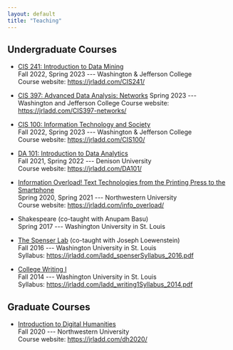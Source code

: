 ```yaml
---
layout: default
title: "Teaching"
---
```


## Undergraduate Courses

- [CIS 241: Introduction to Data Mining](https://jrladd.com/CIS241/)  
Fall 2022, Spring 2023 --- Washington & Jefferson College  
Course website: <https://jrladd.com/CIS241/>

- [CIS 397: Advanced Data Analysis: Networks](https://jrladd.com/CIS397-networks/)
Spring 2023 --- Washington and Jefferson College
Course website: <https://jrladd.com/CIS397-networks/>

- [CIS 100: Information Technology and Society](https://jrladd.com/CIS100/)  
Fall 2022, Spring 2023 --- Washington & Jefferson College  
Course website: <https://jrladd.com/CIS100/>

- [DA 101: Introduction to Data Analytics](https://jrladd.com/DA101/)  
Fall 2021, Spring 2022 --- Denison University  
Course website: <https://jrladd.com/DA101/>

- [Information Overload! Text Technologies from the Printing Press to the Smartphone](https://jrladd.com/info_overload/)  
Spring 2020, Spring 2021 --- Northwestern University  
Course website: <https://jrladd.com/info_overload/>

- Shakespeare (co-taught with Anupam Basu)  
Spring 2017 --- Washington University in St. Louis

- [The Spenser Lab](https://jrladd.com/ladd_spenserSyllabus_2016.pdf) (co-taught with Joseph Loewenstein)  
Fall 2016 --- Washington University in St. Louis  
Syllabus: <https://jrladd.com/ladd_spenserSyllabus_2016.pdf>

- [College Writing I](https://jrladd.com/ladd_writing1Syllabus_2014.pdf)  
Fall 2014 --- Washington University in St. Louis  
Syllabus: <https://jrladd.com/ladd_writing1Syllabus_2014.pdf>

## Graduate Courses

- [Introduction to Digital Humanities](https://jrladd.com/dh2020/)  
Fall 2020 --- Northwestern University  
Course website: <https://jrladd.com/dh2020/>
